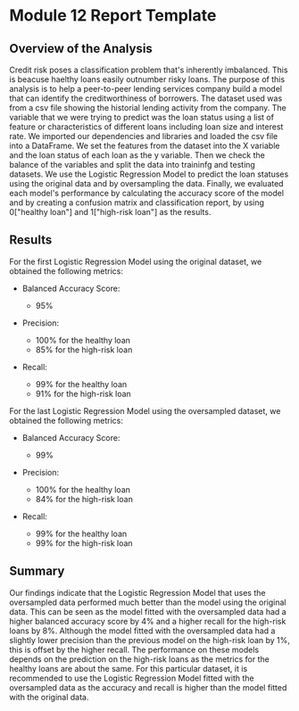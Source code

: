 # Module 12 Report Template

## Overview of the Analysis

Credit risk poses a classification problem that's inherently imbalanced. This is beacuse haelthy loans easily outnumber risky loans. 
The purpose of this analysis is to help a peer-to-peer lending services company build a model that can identify the creditworthiness
of borrowers. The dataset used was from a csv file showing the historial lending activity from the company. The variable that we 
were trying to predict was the loan status using a list of feature or characteristics of different loans including loan size and
interest rate. We imported our dependencies and libraries and loaded the csv file into a DataFrame. We set the features from the
dataset into the X variable and the loan status of each loan as the y variable. Then we check the balance of the variables and 
split the data into traininfg and testing datasets. We use the Logistic Regression Model to predict the loan statuses using 
the original data and by oversampling the data. Finally, we evaluated each model's performance by calculating the accuracy score
of the model and by creating a confusion matrix and classification report, by using 0["healthy loan"] and 1["high-risk loan"] 
as the results.

## Results

For the first Logistic Regression Model using the original dataset, we obtained the following metrics:

  * Balanced Accuracy Score:
    * 95%

  * Precision:
    * 100% for the healthy loan
    * 85% for the high-risk loan

  * Recall:
    * 99% for the healthy loan
    * 91% for the high-risk loan

For the last Logistic Regression Model using the oversampled dataset, we obtained the following metrics:

  * Balanced Accuracy Score:
    * 99%

  * Precision:
    * 100% for the healthy loan
    * 84% for the high-risk loan

  * Recall:
    * 99% for the healthy loan
    * 99% for the high-risk loan

## Summary

Our findings indicate that the Logistic Regression Model that uses the oversampled data performed much better than the model using 
the original data. This can be seen as the model fitted with the oversampled data had a higher balanced accuracy score by 4% and a higher 
recall for the high-risk loans by 8%. Although the model fitted with the oversampled data had a slightly lower precision than the previous
model on the high-risk loan by 1%, this is offset by the higher recall. The performance on these models depends on the prediction on the 
high-risk loans as the metrics for the healthy loans are about the same. For this particular dataset, it is recommended to use the 
Logistic Regression Model fitted with the oversampled data as the accuracy and recall is higher than the model fitted with the original
data.


